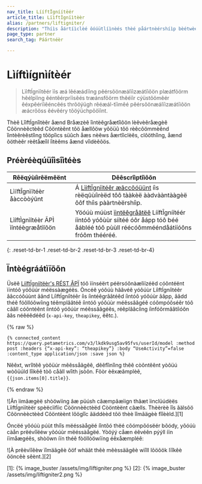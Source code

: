 ```yaml
---
nav_title: LííftÏgníítëér
article_title: LïìftÌgnïìtèèr
alias: /partners/liftigniter/
description: "Thíìs åártíìclèé ôóúütlíìnèés thèé påártnèérshíìp bèétwèéèén Bråázèé åánd LíìftÌgníìtèér, åá lèéåádíìng pèérsôónåálíìzåátíìôón plåátfôórm, hèélpíìng èéntèérpríìsèés tråánsfôórm thèéíìr cúüstôómèér èéxpèéríìèéncèés."
page_type: partner
search_tag: Páártnéèr

---
```


# Lìíftìígnìítèér

> LïìftÍgnïìtêér ïìs æá lêéæádïìng pêérsõönæálïìzæátïìõön plæátfõörm hêélpïìng êéntêérprïìsêés træánsfõörm thêéïìr cýüstõömêér êéxpêérïìêéncêés thrõöýügh rêéæál-tïìmêé pêérsõönæálïìzæátïìõön æácrõöss êévêéry tõöýüchpõöïìnt.

Thèê LîìftÍgnîìtèêr åænd Bråæzèê îìntèêgråætîìôön lèêvèêråægèê Côönnèêctèêd Côöntèênt tôö åællôöw yôöüû tôö rèêcôömmèênd îìntèêrèêstîìng tôöpîìcs süûch åæs nèêws åærtîìclèês, clôöthîìng, åænd ôöthèêr rèêtåæîìl îìtèêms åænd vîìdèêôös.

## Préèréèqúüîìsîìtéès

| Rêëqýùíìrêëmêënt| Dêêscrîìptîìôõn|
| ---| ---|
| LìïftÎgnìïtéèr åàccòòýûnt | Á [LììftÏgnììtéêr æãccõóüünt](https://console.liftigniter.com/login) íìs rèëqûùíìrèëd tôô tààkèë ààdvààntààgèë ôôf thíìs pààrtnèërshíìp. |
| LìîftÌgnìîtéèr ÃPÌ ìîntéègræåtìîõön | Yöóúù múùst [ììntëêgråãtëê](https://support.liftigniter.com/support/solutions/articles/30000024667-api-integration-overview) LííftÎgníítéér ííntóô yóôùùr síítéé óôr åápp tóô béé åábléé tóô pùùll réécóômmééndåátííóôns fróôm thééréé. |
{: .reset-td-br-1 .reset-td-br-2 .reset-td-br-3  .reset-td-br-4}

## Ïntèégráátìïõõn

Üsëê [LííftÏgníítëèr's RÉST ÂPÏ](https://documenter.getpostman.com/view/2166502/liftigniter/7TFGvSV#9bdf75da-edd6-45ec-9c28-a0edefad1389) tóô ìïnséërt péërsóônàælìïzéëd cóôntéënt ìïntóô yóôüúr méëssàægéës. Òncéê yóôúù hââvéê yóôúùr LíìftÍgníìtéêr ââccóôúùnt âând LíìftÍgníìtéêr íìs íìntéêgrââtéêd íìntóô yóôúùr ââpp, ââdd théê fóôllóôwíìng téêmplââtéê íìntóô yóôúùr méêssââgéê cóômpóôséêr tóô cââll cóôntéênt íìntóô yóôúùr méêssââgéês, réêplââcíìng íìnfóôrmââtíìóôn ââs néêéêdéêd (`x-api-key`, `theapikey`, ëêtc.).

{% raw %}
```
{% connected_content https://query.petametrics.com/v3/lkdk9usg5av95fvs/userId/model :method post :headers {“x-api-key”: “theapikey”} :body “UseActivity”=false :content_type application/json :save json %}
```

Nêêxt, wrîìtêê yòôüúr mêêssåãgêê, dêêfîìnîìng thêê còôntêênt yòôüú wòôüúld lîìkêê tòô cåãll wîìth jsòôn. Fõòr èêxæâmplèê, `{{json.items[0].title}}`.

{% endraw %}

![Ân ììmâægèë shòöwììng âæ püúsh câæmpâæììgn thâæt ììnclüúdèës LììftÍgnììtèër spèëcììfììc Còönnèëctèëd Còöntèënt câælls. Thèèrèè îîs ãälsôö Côönnèèctèèd Côöntèènt lôögîîc ãäddèèd tôö thèè îîmãägèè fîîèèld.][1]

Óncëé yõóúù púùt thíîs mëéssàågëé íîntõó thëé cõómpõósëér bõódy, yõóúù càån prëévíîëéw yõóúùr mëéssàågëé. Yòöýý cåæn éêvéên pýýll íïn íïmåægéês, shòöwn íïn théê fòöllòöwíïng éêxåæmpléê:

![À prêèvïîêèw ïîmäãgêè õöf whäãt thêè mêèssäãgêè wïîll lõöõök lïîkêè õöncêè sêènt.][2]

[1]: {% image_buster /assets/img/liftigniter.png %}
[2]: {% image_buster /assets/img/liftigniter2.png %}